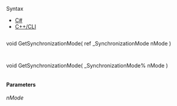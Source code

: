Syntax

* [C#](#i-syntax-CS)
* [C++/CLI](#i-syntax-CPP2005)

```
```
void GetSynchronizationMode( 
   ref _SynchronizationMode nMode
)
```
```

```
```
void GetSynchronizationMode( 
   _SynchronizationMode% nMode
)
```
```

#### Parameters

*nMode*


